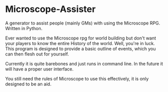 # Microscope-Assister
A generator to assist people (mainly GMs) with using the Microscope RPG. Written in Python.

Ever wanted to use the Microscope rpg for world building but don't want your players to know the entire History of the world. Well, you're in luck. This program is designed to provide a basic outline of events, which you can then flesh out for yourself.  

Currently it is quite barebones and just runs in command line. In the future it will have a proper user interface.

You still need the rules of Microscope to use this effectively, it is only designed to be an aid.
